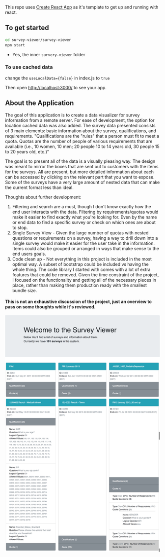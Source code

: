 This repo uses [Create React App](https://github.com/facebookincubator/create-react-app) as it's template to get up and running with react.

## To get started

```sh
cd survey-viewer/survey-viewer
npm start
```
* Yes, the inner `survery-viewer` folder

### To use cached data
change the `useLocalData={false}` in index.js to `true`

Then open [http://localhost:3000/](http://localhost:3000/) to see your app.<br>

## About the Application

The goal of this application is to create a data visualizer for survey information from a remote server. For ease of development, the option for location cached data was also added. The survey data presented consists of 3 main elements: basic information about the survey, qualifications, and requirements. "Qualifications are the "rules" that a person must fit to meet a quota. Quotas are the number of people of various requirements that are available (i.e., 10 women, 10 men; 20 people 10 to 14 years old, 30 people 15 to 20 years old, etc.)"

The goal is to present all of the data is a visually pleasing way. The design was meant to mirror the boxes that are sent out to customers with the items for the surveys. All are present, but more detailed information about each can be accessed by clicking on the relevant part that you want to expose. Some of the surveys have a very large amount of nested data that can make the current format less than ideal.

Thoughts about further development:
1. Filtering and search are a must, though I don't know exactly how the end user interacts with the data. Filtering by requirements/quotas would make it easier to find exactly what you're looking for. Even by the name or end data to find a specific survey or check on which ones are about to stop.
2. Single Survey View - Given the large number of quotas with nested questions or requirements on a survey, having a way to drill down into a single survey would make it easier for the user take in the information. Items could also be grouped or arranged in ways that make sense to the end users goals.
3. Code clean up - Not everything in this project is included in the most optimal way. A subset of bootstrap could be included vs having the whole thing. The code library I started with comes with a lot of extra features that could be removed. Given the time constraint of the project, I focused on the functionality and getting all of the necessary pieces in place, rather than making them production ready with the smallest bundle size.

#### This is not an exhaustive discussion of the project, just an overview to pass on some thoughts while it's reviewed.

![Application Screenshot](app.png)
